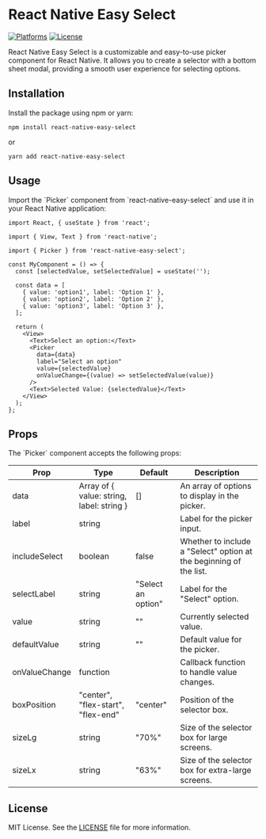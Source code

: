# React Native Easy Select

[![Platforms](https://img.shields.io/badge/Platforms-Android%20%7C%20iOS%20%7C%20macOS%20%7C%20Windows%20%7C%20Expo-blue)](#)
 [![License](https://img.shields.io/badge/License-MIT-green)](#)





React Native Easy Select is a customizable and easy-to-use picker component for React Native. It allows you to create a selector with a bottom sheet modal, providing a smooth user experience for selecting options.

## Installation

Install the package using npm or yarn:

```
npm install react-native-easy-select
```

or

```
yarn add react-native-easy-select
```

## Usage

Import the \`Picker\` component from \`react-native-easy-select\` and use it in your React Native application:

```
import React, { useState } from 'react';

import { View, Text } from 'react-native';

import { Picker } from 'react-native-easy-select';

const MyComponent = () => {
  const [selectedValue, setSelectedValue] = useState('');

  const data = [
    { value: 'option1', label: 'Option 1' },
    { value: 'option2', label: 'Option 2' },
    { value: 'option3', label: 'Option 3' },
  ];

  return (
    <View>
      <Text>Select an option:</Text>
      <Picker
        data={data}
        label="Select an option"
        value={selectedValue}
        onValueChange={(value) => setSelectedValue(value)}
      />
      <Text>Selected Value: {selectedValue}</Text>
    </View>
  );
};
```

## Props

The \`Picker\` component accepts the following props:

| Prop          | Type                                      | Default            | Description                                                        |
| ------------- | ----------------------------------------- | ------------------ | ------------------------------------------------------------------ |
| data          | Array of { value: string, label: string } | []                 | An array of options to display in the picker.                      |
| label         | string                                    |                    | Label for the picker input.                                        |
| includeSelect | boolean                                   | false              | Whether to include a "Select" option at the beginning of the list. |
| selectLabel   | string                                    | "Select an option" | Label for the "Select" option.                                     |
| value         | string                                    | ""                 | Currently selected value.                                          |
| defaultValue  | string                                    | ""                 | Default value for the picker.                                      |
| onValueChange | function                                  |                    | Callback function to handle value changes.                         |
| boxPosition   | "center", "flex-start", "flex-end"        | "center"           | Position of the selector box.                                      |
| sizeLg        | string                                    | "70%"              | Size of the selector box for large screens.                        |
| sizeLx        | string                                    | "63%"              | Size of the selector box for extra-large screens.                  |


## License

MIT License. See the [LICENSE](LICENSE) file for more information.